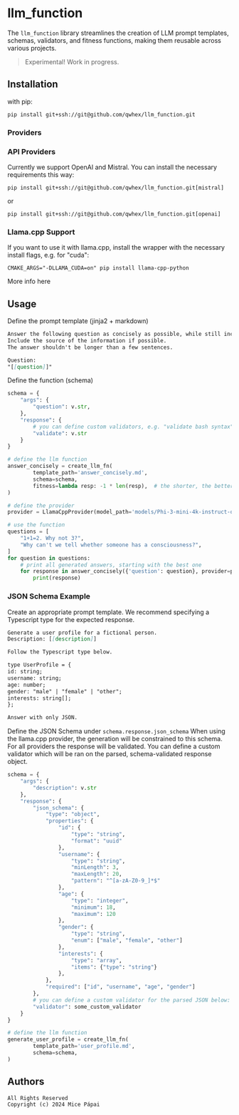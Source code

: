 # llm_function

The `llm_function` library streamlines the creation of LLM prompt templates, schemas, validators, and fitness functions,
making them reusable across various projects.

> Experimental! Work in progress.

## Installation

with pip:

`pip install git+ssh://git@github.com/qwhex/llm_function.git`

### Providers

### API Providers

Currently we support OpenAI and Mistral. You can install the necessary requirements this way:

`pip install git+ssh://git@github.com/qwhex/llm_function.git[mistral]`

or

`pip install git+ssh://git@github.com/qwhex/llm_function.git[openai]`

### Llama.cpp Support

If you want to use it with llama.cpp, install the wrapper with the necessary install flags, e.g. for "cuda":

`CMAKE_ARGS="-DLLAMA_CUDA=on" pip install llama-cpp-python`

More info here

## Usage

Define the prompt template (jinja2 + markdown)

```markdown
Answer the following question as concisely as possible, while still including every important piece of information.
Include the source of the information if possible.
The answer shouldn't be longer than a few sentences.

Question:
"[[question]]"
```

Define the function (schema)

```python
schema = {
    "args": {
        "question": v.str,
    },
    "response": {
        # you can define custom validators, e.g. "validate bash syntax"
        "validate": v.str
    }
}

# define the llm function
answer_concisely = create_llm_fn(
        template_path='answer_concisely.md',
        schema=schema,
        fitness=lambda resp: -1 * len(resp),  # the shorter, the better
)

# define the provider
provider = LlamaCppProvider(model_path='models/Phi-3-mini-4k-instruct-q4.gguf')

# use the function
questions = [
    "1+1=2. Why not 3?",
    "Why can't we tell whether someone has a consciousness?",
]
for question in questions:
    # print all generated answers, starting with the best one
    for response in answer_concisely({'question': question}, provider=provider, k=3):
        print(response)
```

### JSON Schema Example

Create an appropriate prompt template. We recommend specifying a Typescript type for the expected response.

```markdown
Generate a user profile for a fictional person.
Description: [[description]]

Follow the Typescript type below.

type UserProfile = {
id: string;
username: string;
age: number;
gender: "male" | "female" | "other";
interests: string[];
};

Answer with only JSON.
```

Define the JSON Schema under `schema.response.json_schema` 
When using the llama.cpp provider, the generation will be constrained to this schema.
For all providers the response will be validated.
You can define a custom validator which will be ran on the parsed, schema-validated response object.

```python
schema = {
    "args": {
        "description": v.str
    },
    "response": {
        "json_schema": {
            "type": "object",
            "properties": {
                "id": {
                    "type": "string",
                    "format": "uuid"
                },
                "username": {
                    "type": "string",
                    "minLength": 3,
                    "maxLength": 20,
                    "pattern": "^[a-zA-Z0-9_]*$"
                },
                "age": {
                    "type": "integer",
                    "minimum": 18,
                    "maximum": 120
                },
                "gender": {
                    "type": "string",
                    "enum": ["male", "female", "other"]
                },
                "interests": {
                    "type": "array",
                    "items": {"type": "string"}
                },
            },
            "required": ["id", "username", "age", "gender"]
        },
        # you can define a custom validator for the parsed JSON below:
        "validator": some_custom_validator
    }
}

# define the llm function
generate_user_profile = create_llm_fn(
        template_path='user_profile.md',
        schema=schema,
)
```

## Authors

```
All Rights Reserved
Copyright (c) 2024 Mice Pápai
```
